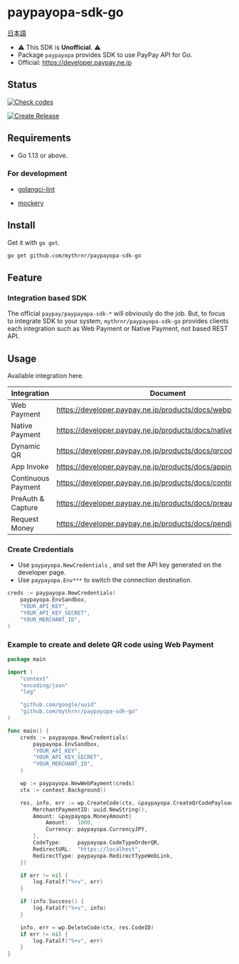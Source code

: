# paypayopa-sdk-go

[日本語](./README.jp.md)

- ⚠️ This SDK is **Unofficial**. ⚠️
- Package `paypayopa` provides SDK to use PayPay API for Go.
- Official: https://developer.paypay.ne.jp

## Status

[![Check codes](https://github.com/mythrnr/paypayopa-sdk-go/actions/workflows/check_code.yml/badge.svg)](https://github.com/mythrnr/paypayopa-sdk-go/actions/workflows/check_code.yml)

[![Create Release](https://github.com/mythrnr/paypayopa-sdk-go/actions/workflows/release.yml/badge.svg)](https://github.com/mythrnr/paypayopa-sdk-go/actions/workflows/release.yml)

## Requirements

- Go 1.13 or above.

### For development

- [golangci-lint](https://golangci-lint.run)

- [mockery](https://github.com/vektra/mockery)

## Install

Get it with `go get`.

```bash
go get github.com/mythrnr/paypayopa-sdk-go
```

## Feature

### Integration based SDK

The official `paypay/paypayopa-sdk-*` will obviously do the job.
But, to focus to integrate SDK to your system, `mythrnr/paypayopa-sdk-go`
provides clients each integration such as Web Payment or Native Payment,
not based REST API.

## Usage

Available integration here.

|Integration|Document|
|-|-|
|Web Payment|https://developer.paypay.ne.jp/products/docs/webpayment|
|Native Payment|https://developer.paypay.ne.jp/products/docs/nativepayment|
|Dynamic QR|https://developer.paypay.ne.jp/products/docs/qrcode|
|App Invoke|https://developer.paypay.ne.jp/products/docs/appinvoke|
|Continuous Payment|https://developer.paypay.ne.jp/products/docs/continuouspayment|
|PreAuth & Capture|https://developer.paypay.ne.jp/products/docs/preauthcapture|
|Request Money|https://developer.paypay.ne.jp/products/docs/pendingpayment|

### Create Credentials

- Use `paypayopa.NewCredentials` , and set the API key generated on the developer page.
- Use `paypayopa.Env***` to switch the connection destination.

```go
creds := paypayopa.NewCredentials(
    paypayopa.EnvSandbox,
    "YOUR_API_KEY",
    "YOUR_API_KEY_SECRET",
    "YOUR_MERCHANT_ID",
)
```

### Example to create and delete QR code using Web Payment

```go
package main

import (
    "context"
    "encoding/json"
    "log"

    "github.com/google/uuid"
    "github.com/mythrnr/paypayopa-sdk-go"
)

func main() {
    creds := paypayopa.NewCredentials(
        paypayopa.EnvSandbox,
        "YOUR_API_KEY",
        "YOUR_API_KEY_SECRET",
        "YOUR_MERCHANT_ID",
    )

    wp := paypayopa.NewWebPayment(creds)
    ctx := context.Background()

    res, info, err := wp.CreateCode(ctx, &paypayopa.CreateQrCodePayload{
        MerchantPaymentID: uuid.NewString(),
        Amount: &paypayopa.MoneyAmount{
            Amount:   1000,
            Currency: paypayopa.CurrencyJPY,
        },
        CodeType:     paypayopa.CodeTypeOrderQR,
        RedirectURL:  "https://localhost",
        RedirectType: paypayopa.RedirectTypeWebLink,
    })

    if err != nil {
        log.Fatalf("%+v", err)
    }

    if !info.Success() {
        log.Fatalf("%+v", info)
    }

    info, err = wp.DeleteCode(ctx, res.CodeID)
    if err != nil {
        log.Fatalf("%+v", err)
    }
}
```
